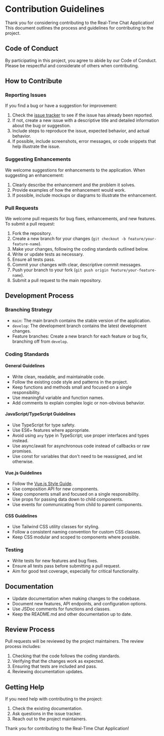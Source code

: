 # Contribution Guidelines

Thank you for considering contributing to the Real-Time Chat Application! This document outlines the process and guidelines for contributing to the project.

## Code of Conduct

By participating in this project, you agree to abide by our Code of Conduct. Please be respectful and considerate of others when contributing.

## How to Contribute

### Reporting Issues

If you find a bug or have a suggestion for improvement:

1. Check the [issue tracker](https://github.com/yourusername/realTimeChatApp/issues) to see if the issue has already been reported.
2. If not, create a new issue with a descriptive title and detailed information about the bug or suggestion.
3. Include steps to reproduce the issue, expected behavior, and actual behavior.
4. If possible, include screenshots, error messages, or code snippets that help illustrate the issue.

### Suggesting Enhancements

We welcome suggestions for enhancements to the application. When suggesting an enhancement:

1. Clearly describe the enhancement and the problem it solves.
2. Provide examples of how the enhancement would work.
3. If possible, include mockups or diagrams to illustrate the enhancement.

### Pull Requests

We welcome pull requests for bug fixes, enhancements, and new features. To submit a pull request:

1. Fork the repository.
2. Create a new branch for your changes (`git checkout -b feature/your-feature-name`).
3. Make your changes, following the coding standards outlined below.
4. Write or update tests as necessary.
5. Ensure all tests pass.
6. Commit your changes with clear, descriptive commit messages.
7. Push your branch to your fork (`git push origin feature/your-feature-name`).
8. Submit a pull request to the main repository.

## Development Process

### Branching Strategy

- `main`: The main branch contains the stable version of the application.
- `develop`: The development branch contains the latest development changes.
- Feature branches: Create a new branch for each feature or bug fix, branching off from `develop`.

### Coding Standards

#### General Guidelines

- Write clean, readable, and maintainable code.
- Follow the existing code style and patterns in the project.
- Keep functions and methods small and focused on a single responsibility.
- Use meaningful variable and function names.
- Add comments to explain complex logic or non-obvious behavior.

#### JavaScript/TypeScript Guidelines

- Use TypeScript for type safety.
- Use ES6+ features where appropriate.
- Avoid using `any` type in TypeScript; use proper interfaces and types instead.
- Use async/await for asynchronous code instead of callbacks or raw promises.
- Use const for variables that don't need to be reassigned, and let otherwise.

#### Vue.js Guidelines

- Follow the [Vue.js Style Guide](https://vuejs.org/style-guide/).
- Use composition API for new components.
- Keep components small and focused on a single responsibility.
- Use props for passing data down to child components.
- Use events for communicating from child to parent components.

#### CSS Guidelines

- Use Tailwind CSS utility classes for styling.
- Follow a consistent naming convention for custom CSS classes.
- Keep CSS modular and scoped to components where possible.

### Testing

- Write tests for new features and bug fixes.
- Ensure all tests pass before submitting a pull request.
- Aim for good test coverage, especially for critical functionality.

## Documentation

- Update documentation when making changes to the codebase.
- Document new features, API endpoints, and configuration options.
- Use JSDoc comments for functions and classes.
- Keep the README.md and other documentation up to date.

## Review Process

Pull requests will be reviewed by the project maintainers. The review process includes:

1. Checking that the code follows the coding standards.
2. Verifying that the changes work as expected.
3. Ensuring that tests are included and pass.
4. Reviewing documentation updates.

## Getting Help

If you need help with contributing to the project:

1. Check the existing documentation.
2. Ask questions in the issue tracker.
3. Reach out to the project maintainers.

Thank you for contributing to the Real-Time Chat Application!
